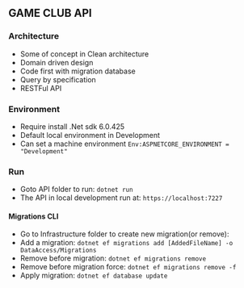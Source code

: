 ## GAME CLUB API

### Architecture
- Some of concept in Clean architecture
- Domain driven design
- Code first with migration database
- Query by specification
- RESTFul API

### Environment
- Require install .Net sdk 6.0.425
- Default local environment in Development
- Can set a machine environment ```Env:ASPNETCORE_ENVIRONMENT = "Development"```

### Run
- Goto API folder to run: ```dotnet run```
- The API in local development run at: ```https://localhost:7227```

#### Migrations CLI
- Go to Infrastructure folder to create new migration(or remove):
- Add a migration: ```dotnet ef migrations add [AddedFileName] -o DataAccess/Migrations```
- Remove before migration: ```dotnet ef migrations remove```
- Remove before migration force: ```dotnet ef migrations remove -f```
- Apply migration: ```dotnet ef database update```
